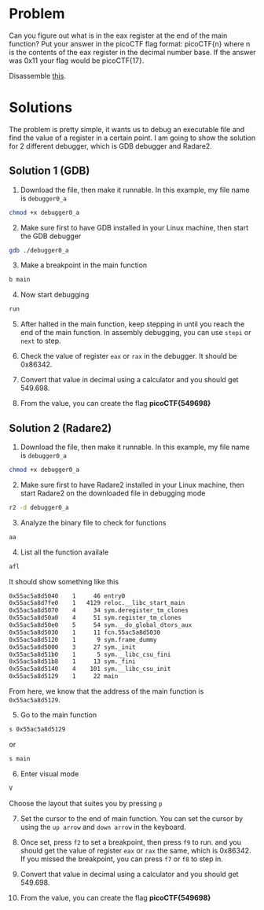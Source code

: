 # Problem

Can you figure out what is in the eax register at the end of the main function? Put your answer in the picoCTF flag format: picoCTF{n} where n is the contents of the eax register in the decimal number base. If the answer was 0x11 your flag would be picoCTF{17}.

Disassemble [this](https://artifacts.picoctf.net/c/512/debugger0_a).

# Solutions

The problem is pretty simple, it wants us to debug an executable file and find the value of a register in a certain point. I am going to show the solution for 2 different debugger, which is GDB debugger and Radare2.

## Solution 1 (GDB)

1. Download the file, then make it runnable. In this example, my file name is `debugger0_a`

```bash
chmod +x debugger0_a
```

2. Make sure first to have GDB installed in your Linux machine, then start the GDB debugger

```bash
gdb ./debugger0_a
```

3. Make a breakpoint in the main function

```bash
b main
```

4. Now start debugging

```bash
run
```

5. After halted in the main function, keep stepping in until you reach the end of the main function. In assembly debugging, you can use `stepi` or `next` to step.

6. Check the value of register `eax` or `rax` in the debugger. It should be 0x86342.

7. Convert that value in decimal using a calculator and you should get 549.698.

8. From the value, you can create the flag **picoCTF{549698}**

## Solution 2 (Radare2)

1. Download the file, then make it runnable. In this example, my file name is `debugger0_a`

```bash
chmod +x debugger0_a
```

2. Make sure first to have Radare2 installed in your Linux machine, then start Radare2 on the downloaded file in debugging mode

```bash
r2 -d debugger0_a
```

3. Analyze the binary file to check for functions

```bash
aa
```

4. List all the function availale

```bash
afl
```

It should show something like this

```bash
0x55ac5a8d5040    1     46 entry0
0x55ac5a8d7fe0    1   4129 reloc.__libc_start_main
0x55ac5a8d5070    4     34 sym.deregister_tm_clones
0x55ac5a8d50a0    4     51 sym.register_tm_clones
0x55ac5a8d50e0    5     54 sym.__do_global_dtors_aux
0x55ac5a8d5030    1     11 fcn.55ac5a8d5030
0x55ac5a8d5120    1      9 sym.frame_dummy
0x55ac5a8d5000    3     27 sym._init
0x55ac5a8d51b0    1      5 sym.__libc_csu_fini
0x55ac5a8d51b8    1     13 sym._fini
0x55ac5a8d5140    4    101 sym.__libc_csu_init
0x55ac5a8d5129    1     22 main
```

From here, we know that the address of the main function is `0x55ac5a8d5129`.

5. Go to the main function

```bash
s 0x55ac5a8d5129
```

or

```bash
s main
```

6. Enter visual mode

```bash
V
```

Choose the layout that suites you by pressing `p`

7. Set the cursor to the end of main function. You can set the cursor by using the  `up arrow` and `down arrow` in the keyboard.

8. Once set, press `f2` to set a breakpoint, then press `f9` to run. and you should get the value of register `eax` or `rax` the same, which is 0x86342. If you missed the breakpoint, you can press `f7` or `f8` to step in.

9. Convert that value in decimal using a calculator and you should get 549.698.

10. From the value, you can create the flag **picoCTF{549698}**


